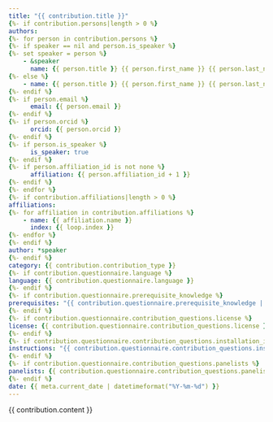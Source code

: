 ```yaml
---
title: "{{ contribution.title }}"
{%- if contribution.persons|length > 0 %}
authors:
{%- for person in contribution.persons %}
{%- if speaker == nil and person.is_speaker %}
{%- set speaker = person %}
    - &speaker
      name: {{ person.title }} {{ person.first_name }} {{ person.last_name }}
{%- else %}
    - name: {{ person.title }} {{ person.first_name }} {{ person.last_name }}
{%- endif %}
{%- if person.email %}
      email: {{ person.email }}
{%- endif %}
{%- if person.orcid %}
      orcid: {{ person.orcid }} 
{%- endif %}
{%- if person.is_speaker %}
      is_speaker: true
{%- endif %}
{%- if person.affiliation_id is not none %}
      affiliation: {{ person.affiliation_id + 1 }}
{%- endif %}
{%- endfor %}
{%- if contribution.affiliations|length > 0 %}
affiliations:
{%- for affiliation in contribution.affiliations %}
    - name: {{ affiliation.name }}
      index: {{ loop.index }}
{%- endfor %}
{%- endif %}
author: *speaker
{%- endif %}
category: {{ contribution.contribution_type }}
{%- if contribution.questionnaire.language %}
language: {{ contribution.questionnaire.language }}
{%- endif %}
{%- if contribution.questionnaire.prerequisite_knowledge %}
prerequisites: "{{ contribution.questionnaire.prerequisite_knowledge | extendlinks }}"
{%- endif %}
{%- if contribution.questionnaire.contribution_questions.license %}
license: {{ contribution.questionnaire.contribution_questions.license }}
{%- endif %}
{%- if contribution.questionnaire.contribution_questions.installation_instructions %}
instructions: "{{ contribution.questionnaire.contribution_questions.installation_instructions | extendlinks }}"
{%- endif %}
{%- if contribution.questionnaire.contribution_questions.panelists %}
panelists: {{ contribution.questionnaire.contribution_questions.panelists }}
{%- endif %}
date: {{ meta.current_date | datetimeformat("%Y-%m-%d") }}
---
```

{{ contribution.content }}

